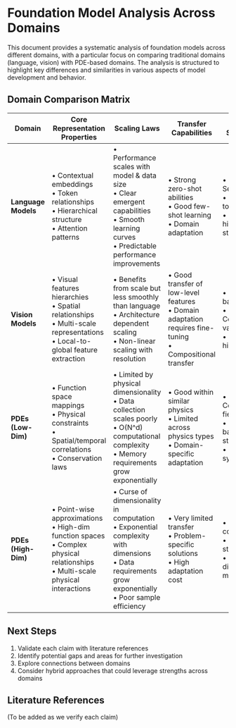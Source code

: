 # Foundation Model Analysis Across Domains

This document provides a systematic analysis of foundation models across different domains, with a particular focus on comparing traditional domains (language, vision) with PDE-based domains. The analysis is structured to highlight key differences and similarities in various aspects of model development and behavior.

## Domain Comparison Matrix

| Domain              | Core Representation Properties                                                                                                       | Scaling Laws                                                                                                                                               | Transfer Capabilities                                                                                         | Data Structure                                                               | Self-Supervision Paradigms                                                              |
| ------------------- | ------------------------------------------------------------------------------------------------------------------------------------ | ---------------------------------------------------------------------------------------------------------------------------------------------------------- | ------------------------------------------------------------------------------------------------------------- | ---------------------------------------------------------------------------- | --------------------------------------------------------------------------------------- |
| **Language Models** | • Contextual embeddings<br>• Token relationships<br>• Hierarchical structure<br>• Attention patterns                                 | • Performance scales with model & data size<br>• Clear emergent capabilities<br>• Smooth learning curves<br>• Predictable performance improvements         | • Strong zero-shot abilities<br>• Good few-shot learning<br>• Domain adaptation                               | • Sequential<br>• Discrete tokens<br>• Clear hierarchical structure          | • Next token prediction<br>• Masked language modeling<br>• Contrastive learning         |
| **Vision Models**   | • Visual features hierarchies<br>• Spatial relationships<br>• Multi-scale representations<br>• Local-to-global feature extraction    | • Benefits from scale but less smoothly than language<br>• Architecture dependent scaling<br>• Non-linear scaling with resolution                          | • Good transfer of low-level features<br>• Domain adaptation requires fine-tuning<br>• Compositional transfer | • Grid-based<br>• Continuous values<br>• Spatial hierarchies                 | • Masked image modeling<br>• Contrastive learning<br>• Image reconstruction             |
| **PDEs (Low-Dim)**  | • Function space mappings<br>• Physical constraints<br>• Spatial/temporal correlations<br>• Conservation laws                        | • Limited by physical dimensionality<br>• Data collection scales poorly<br>• O(N^d) computational complexity<br>• Memory requirements grow exponentially   | • Good within similar physics<br>• Limited across physics types<br>• Domain-specific adaptation               | • Continuous fields<br>• Physics-based structure<br>• Clear symmetries       | • Physics-informed losses<br>• Solution reconstruction<br>• Operator learning           |
| **PDEs (High-Dim)** | • Point-wise approximations<br>• High-dim function spaces<br>• Complex physical relationships<br>• Multi-scale physical interactions | • Curse of dimensionality in computation<br>• Exponential complexity with dimensions<br>• Data requirements grow exponentially<br>• Poor sample efficiency | • Very limited transfer<br>• Problem-specific solutions<br>• High adaptation cost                             | • Complex coupling<br>• Less clear structure<br>• High-dimensional manifolds | • Individual point fitting<br>• Local physics constraints<br>• Limited self-supervision |

## Next Steps

1. Validate each claim with literature references
2. Identify potential gaps and areas for further investigation
3. Explore connections between domains
4. Consider hybrid approaches that could leverage strengths across domains

## Literature References

(To be added as we verify each claim)
